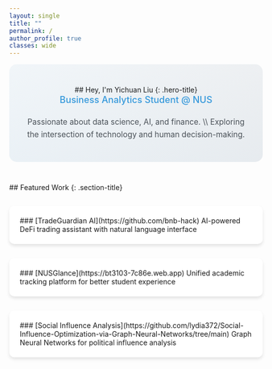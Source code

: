 ```yaml
---
layout: single
title: ""
permalink: /
author_profile: true
classes: wide
---
```


<style>
.author__avatar {
  display: block;
  width: 100%;
  max-width: 200px;
  margin: 0 auto 1em;
}

.author__avatar img {
  max-width: 200px;
  border-radius: 50%;
  border: 3px solid #fff;
  box-shadow: 0 0 10px rgba(0,0,0,0.1);
}

.sidebar.sticky {
  opacity: 1 !important;
  -webkit-transition: opacity 0.75s ease-in-out;
  transition: opacity 0.75s ease-in-out;
}

@media (min-width: 64em) {
  .author__avatar {
    display: block;
    width: auto;
    max-width: 250px;
    margin: 0 auto 1em;
  }
  
  .author__avatar img {
    max-width: 250px;
    padding: 5px;
  }
}

.hero-section {
  padding: 3em 2em;
  background: linear-gradient(135deg, #f8f9fa 0%, #e9ecef 100%);
  border-radius: 15px;
  margin-bottom: 3em;
  text-align: center;
  position: relative;
  overflow: hidden;
  max-width: 800px;
  margin-left: auto;
  margin-right: auto;
}

.hero-section::before {
  content: '';
  position: absolute;
  top: 0;
  left: 0;
  right: 0;
  bottom: 0;
  background: linear-gradient(45deg, rgba(52, 152, 219, 0.05) 0%, rgba(52, 152, 219, 0) 100%);
  z-index: 1;
}

.hero-title {
  font-size: 2.8em;
  font-weight: 700;
  color: #2c3e50;
  margin-bottom: 0.3em;
  letter-spacing: -0.02em;
  line-height: 1.2;
  position: relative;
  z-index: 2;
}

.hero-subtitle {
  font-size: 1.3em;
  color: #3498db;
  margin-bottom: 1.2em;
  font-weight: 500;
  position: relative;
  z-index: 2;
}

.hero-description {
  font-size: 1.1em;
  color: #495057;
  max-width: 500px;
  margin: 0 auto;
  line-height: 1.6;
  position: relative;
  z-index: 2;
}

.text-center {
  text-align: center;
}

.section-title {
  color: #2c3e50;
  border-bottom: 2px solid #3498db;
  padding-bottom: 0.3em;
  margin-bottom: 1.5em;
}

.project-grid {
  display: grid;
  grid-template-columns: repeat(auto-fit, minmax(300px, 1fr));
  gap: 2em;
  margin-top: 2em;
}

.project-card {
  background: white;
  padding: 1.5em;
  border-radius: 10px;
  box-shadow: 0 4px 6px rgba(0,0,0,0.1);
  transition: transform 0.2s ease, box-shadow 0.2s ease;
}

.project-card:hover {
  transform: translateY(-5px);
  box-shadow: 0 6px 12px rgba(0,0,0,0.15);
}

.project-card h3 {
  margin-top: 0;
  color: #2c3e50;
}

.project-card a {
  color: #3498db;
  text-decoration: none;
}

.project-card a:hover {
  text-decoration: underline;
}

@media (max-width: 768px) {
  .hero-section {
    padding: 2em 1em;
  }
  
  .hero-title {
    font-size: 2em;
  }
  
  .hero-subtitle {
    font-size: 1.1em;
  }
  
  .hero-description {
    font-size: 1em;
    padding: 0 1em;
  }
  
  .project-grid {
    grid-template-columns: 1fr;
  }
}
</style>

<div class="hero-section" markdown="1">
## Hey, I'm Yichuan Liu
{: .hero-title}

<div class="hero-subtitle" markdown="1">
Business Analytics Student @ NUS
</div>

<div class="hero-description" markdown="1">
Passionate about data science, AI, and finance. \\
Exploring the intersection of technology and human decision-making.
</div>
</div>

<div class="featured-work" markdown="1">
## Featured Work
{: .section-title}

<div class="project-grid" markdown="1">
<div class="project-card" markdown="1">
### [TradeGuardian AI](https://github.com/bnb-hack)
AI-powered DeFi trading assistant with natural language interface
</div>

<div class="project-card" markdown="1">
### [NUSGlance](https://bt3103-7c86e.web.app)
Unified academic tracking platform for better student experience
</div>

<div class="project-card" markdown="1">
### [Social Influence Analysis](https://github.com/lydia372/Social-Influence-Optimization-via-Graph-Neural-Networks/tree/main)
Graph Neural Networks for political influence analysis
</div>
</div>
</div>